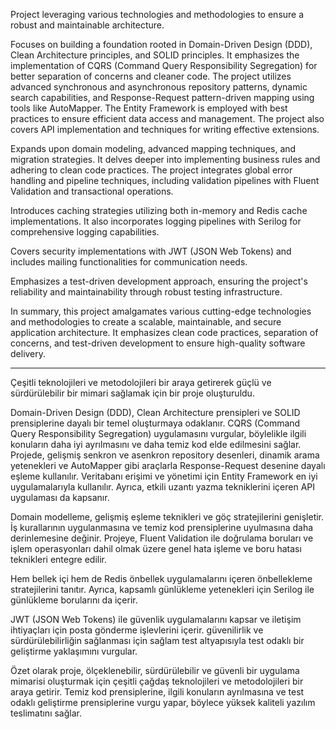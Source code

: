   Project leveraging various technologies and methodologies to ensure a robust and maintainable architecture.

Focuses on building a foundation rooted in Domain-Driven Design (DDD), Clean Architecture principles, and SOLID principles. It emphasizes the implementation of CQRS (Command Query Responsibility Segregation) for better separation of concerns and cleaner code. The project utilizes advanced synchronous and asynchronous repository patterns, dynamic search capabilities, and Response-Request pattern-driven mapping using tools like AutoMapper. The Entity Framework is employed with best practices to ensure efficient data access and management. The project also covers API implementation and techniques for writing effective extensions.

Expands upon domain modeling, advanced mapping techniques, and migration strategies. It delves deeper into implementing business rules and adhering to clean code practices. The project integrates global error handling and pipeline techniques, including validation pipelines with Fluent Validation and transactional operations.

Introduces caching strategies utilizing both in-memory and Redis cache implementations. It also incorporates logging pipelines with Serilog for comprehensive logging capabilities.

Covers security implementations with JWT (JSON Web Tokens) and includes mailing functionalities for communication needs.

Emphasizes a test-driven development approach, ensuring the project's reliability and maintainability through robust testing infrastructure.

In summary, this project amalgamates various cutting-edge technologies and methodologies to create a scalable, maintainable, and secure application architecture. It emphasizes clean code practices, separation of concerns, and test-driven development to ensure high-quality software delivery.


-----------------------------------------------------------------------------------------------------------------------------------------------------------------------------------------------------------------


  Çeşitli teknolojileri ve metodolojileri bir araya getirerek güçlü ve sürdürülebilir bir mimari sağlamak için bir proje oluşturuldu.

Domain-Driven Design (DDD), Clean Architecture prensipleri ve SOLID prensiplerine dayalı bir temel oluşturmaya odaklanır. CQRS (Command Query Responsibility Segregation) uygulamasını vurgular, böylelikle ilgili konuların daha iyi ayrılmasını ve daha temiz kod elde edilmesini sağlar. Projede, gelişmiş senkron ve asenkron repository desenleri, dinamik arama yetenekleri ve AutoMapper gibi araçlarla Response-Request desenine dayalı eşleme kullanılır. Veritabanı erişimi ve yönetimi için Entity Framework en iyi uygulamalarıyla kullanılır. Ayrıca, etkili uzantı yazma tekniklerini içeren API uygulaması da kapsanır.

Domain modelleme, gelişmiş eşleme teknikleri ve göç stratejilerini genişletir. İş kurallarının uygulanmasına ve temiz kod prensiplerine uyulmasına daha derinlemesine değinir. Projeye, Fluent Validation ile doğrulama boruları ve işlem operasyonları dahil olmak üzere genel hata işleme ve boru hatası teknikleri entegre edilir.

Hem bellek içi hem de Redis önbellek uygulamalarını içeren önbellekleme stratejilerini tanıtır. Ayrıca, kapsamlı günlükleme yetenekleri için Serilog ile günlükleme borularını da içerir.

JWT (JSON Web Tokens) ile güvenlik uygulamalarını kapsar ve iletişim ihtiyaçları için posta gönderme işlevlerini içerir. güvenilirlik ve sürdürülebilirliğin sağlanması için sağlam test altyapısıyla test odaklı bir geliştirme yaklaşımını vurgular.

Özet olarak proje, ölçeklenebilir, sürdürülebilir ve güvenli bir uygulama mimarisi oluşturmak için çeşitli çağdaş teknolojileri ve metodolojileri bir araya getirir. Temiz kod prensiplerine, ilgili konuların ayrılmasına ve test odaklı geliştirme prensiplerine vurgu yapar, böylece yüksek kaliteli yazılım teslimatını sağlar.
